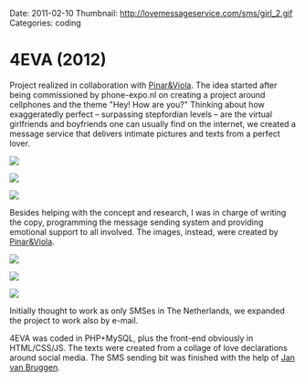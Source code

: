 Date: 2011-02-10
Thumbnail: http://lovemessageservice.com/sms/girl_2.gif
Categories: coding

# 4EVA (2012)

Project realized in collaboration with [Pinar&Viola][link-collab1]. The idea started after being commissioned by phone-expo.nl on creating a project around cellphones and the theme "Hey! How are you?" Thinking about how exaggeratedly perfect – surpassing stepfordian levels – are the virtual girlfriends and boyfriends one can usually find on the internet, we created a message service that delivers intimate pictures and texts from a perfect lover.


[![](http://lovemessageservice.com/sms/girl_1.gif)][link-site] 

[![](http://lovemessageservice.com/sms/boy_16.gif)][link-site] 

[![](http://lovemessageservice.com/sms/boy_18.gif)][link-site]


Besides helping with the concept and research, I was in charge of writing the copy, programming the message sending system and providing emotional support to all involved. The images, instead, were created by [Pinar&Viola][link-collab1].

[![](http://lovemessageservice.com/sms/girl_10.gif)][link-site]

[![](http://lovemessageservice.com/sms/girl_25.gif)][link-site]

[![](http://lovemessageservice.com/sms/boy_25.gif)][link-site]

Initially thought to work as only SMSes in The Netherlands, we expanded the project to work also by e-mail.

4EVA was coded in PHP+MySQL, plus the front-end obviously in HTML/CSS/JS. The texts were created from a collage of love declarations around social media. The SMS sending bit was finished with the help of [Jan van Bruggen][link-collab2].


[link-site]:http://lovemessageservice.com
[link-collab1]:http://pinar-viola.com
[link-collab2]:http://un.exposedcontents.com/
